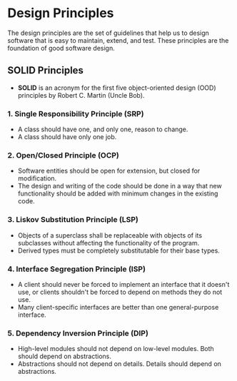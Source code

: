 # Design Principles
The design principles are the set of guidelines that help us to design software that is easy to maintain, extend, and test. These principles are the foundation of good software design.

## SOLID Principles
- **SOLID** is an acronym for the first five object-oriented design (OOD) principles by Robert C. Martin (Uncle Bob).

### 1. Single Responsibility Principle (SRP)
- A class should have one, and only one, reason to change.
- A class should have only one job.

### 2. Open/Closed Principle (OCP)
- Software entities should be open for extension, but closed for modification.
- The design and writing of the code should be done in a way that new functionality should be added with minimum changes in the existing code.

### 3. Liskov Substitution Principle (LSP)
- Objects of a superclass shall be replaceable with objects of its subclasses without affecting the functionality of the program.
- Derived types must be completely substitutable for their base types.

### 4. Interface Segregation Principle (ISP)
- A client should never be forced to implement an interface that it doesn't use, or clients shouldn't be forced to depend on methods they do not use.
- Many client-specific interfaces are better than one general-purpose interface.

### 5. Dependency Inversion Principle (DIP)
- High-level modules should not depend on low-level modules. Both should depend on abstractions.
- Abstractions should not depend on details. Details should depend on abstractions.




